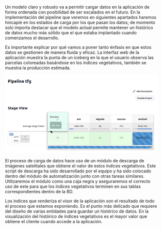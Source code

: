 Un modelo claro y robusto va a permitir cargar datos en la aplicación de forma ordenada con posibilidad de ser escalados en el futuro. En la implementación del pipeline que veremos en siguientes apartados haremos hincapié en los estados de carga por los que pasan los datos; de momento solo importa destacar que el modelo actual permite mantener un histórico de datos mucho más sólido que el que estaba implantado cuando comenzamos el desarrollo. 

Es importante explicar por qué vamos a poner tanto énfasis en que estos datos se gestionen de manera fluida y eficaz. La interfaz web de la aplicación muestra la punta de un iceberg en la que el usuario observa las parcelas coloreadas basándose en los índices vegetativos, también se muestra la producción estimada.

![Ejecución del pipeline mientras realiza la descarga de datos del satélite Copernicus.](figures/load.png)

El proceso de carga de datos hace uso de un módulo de descarga de imágenes satelitales que obtiene el valor de estos índices vegetativos. Este script de descarga ha sido desarrollado por el equipo y ha sido colocado dentro del módulo de automatización junto con otras tareas similares. Utilizaremos el módulo como una caja negra y aseguraremos el correcto uso de este para que los índices vegetativos terminen en sus tablas correspondientes dentro de la BD.

Los índices que renderiza el visor de la aplicación son el resultado de todo el proceso que estamos exponiendo. Es el punto más delicado que requiere del diseño de varias entidades para guardar un histórico de datos. En la visualización del histórico de índices vegetativos es el mayor valor que obtiene el cliente cuando accede a la aplicación.
